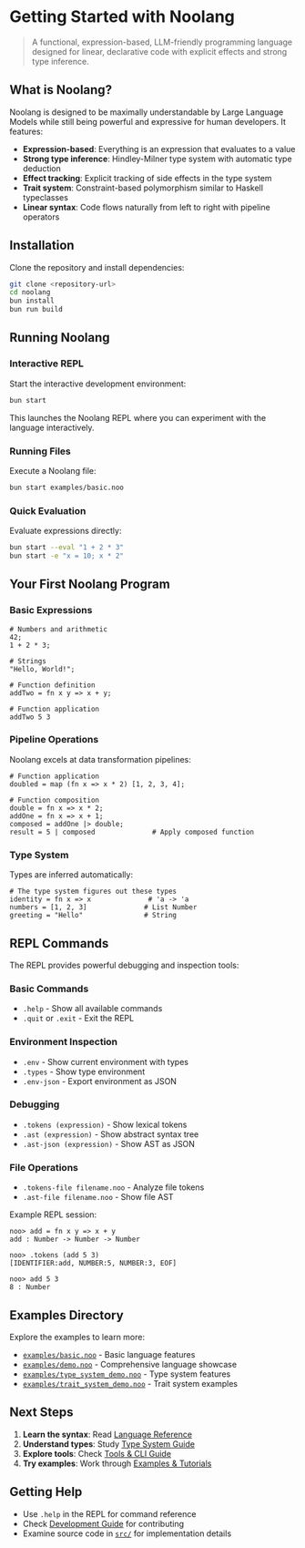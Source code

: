 # Getting Started with Noolang

> A functional, expression-based, LLM-friendly programming language designed for linear, declarative code with explicit effects and strong type inference.

## What is Noolang?

Noolang is designed to be maximally understandable by Large Language Models while still being powerful and expressive for human developers. It features:

- **Expression-based**: Everything is an expression that evaluates to a value
- **Strong type inference**: Hindley-Milner type system with automatic type deduction
- **Effect tracking**: Explicit tracking of side effects in the type system
- **Trait system**: Constraint-based polymorphism similar to Haskell typeclasses
- **Linear syntax**: Code flows naturally from left to right with pipeline operators

## Installation

Clone the repository and install dependencies:

```bash
git clone <repository-url>
cd noolang
bun install
bun run build
```

## Running Noolang

### Interactive REPL

Start the interactive development environment:

```bash
bun start
```

This launches the Noolang REPL where you can experiment with the language interactively.

### Running Files

Execute a Noolang file:

```bash
bun start examples/basic.noo
```

### Quick Evaluation

Evaluate expressions directly:

```bash
bun start --eval "1 + 2 * 3"
bun start -e "x = 10; x * 2"
```

## Your First Noolang Program

### Basic Expressions

```noolang
# Numbers and arithmetic
42;
1 + 2 * 3;

# Strings
"Hello, World!";

# Function definition
addTwo = fn x y => x + y;

# Function application
addTwo 5 3
```

### Pipeline Operations

Noolang excels at data transformation pipelines:

```noolang
# Function application
doubled = map (fn x => x * 2) [1, 2, 3, 4];

# Function composition
double = fn x => x * 2;
addOne = fn x => x + 1;
composed = addOne |> double;
result = 5 | composed              # Apply composed function
```

### Type System

Types are inferred automatically:

```noolang
# The type system figures out these types
identity = fn x => x              # 'a -> 'a
numbers = [1, 2, 3]              # List Number
greeting = "Hello"               # String
```

## REPL Commands

The REPL provides powerful debugging and inspection tools:

### Basic Commands
- `.help` - Show all available commands
- `.quit` or `.exit` - Exit the REPL

### Environment Inspection
- `.env` - Show current environment with types
- `.types` - Show type environment
- `.env-json` - Export environment as JSON

### Debugging
- `.tokens (expression)` - Show lexical tokens
- `.ast (expression)` - Show abstract syntax tree
- `.ast-json (expression)` - Show AST as JSON

### File Operations
- `.tokens-file filename.noo` - Analyze file tokens
- `.ast-file filename.noo` - Show file AST

Example REPL session:

```
noo> add = fn x y => x + y
add : Number -> Number -> Number

noo> .tokens (add 5 3)
[IDENTIFIER:add, NUMBER:5, NUMBER:3, EOF]

noo> add 5 3
8 : Number
```

## Examples Directory

Explore the examples to learn more:

- [`examples/basic.noo`](../examples/basic.noo) - Basic language features
- [`examples/demo.noo`](../examples/demo.noo) - Comprehensive language showcase
- [`examples/type_system_demo.noo`](../examples/type_system_demo.noo) - Type system features
- [`examples/trait_system_demo.noo`](../examples/trait_system_demo.noo) - Trait system examples

## Next Steps

1. **Learn the syntax**: Read [Language Reference](language-reference.md)
2. **Understand types**: Study [Type System Guide](type-system-guide.md) 
3. **Explore tools**: Check [Tools & CLI Guide](tools-and-cli.md)
4. **Try examples**: Work through [Examples & Tutorials](examples-and-tutorials.md)

## Getting Help

- Use `.help` in the REPL for command reference
- Check [Development Guide](development-guide.md) for contributing
- Examine source code in [`src/`](../src/) for implementation details